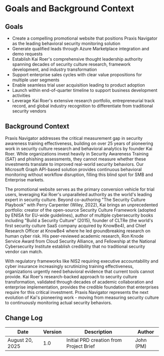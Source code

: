 # Goals and Background Context

## Goals
- Create a compelling promotional website that positions Praxis Navigator as the leading behavioral security monitoring solution
- Generate qualified leads through Azure Marketplace integration and demo requests
- Establish Kai Roer's comprehensive thought leadership authority spanning decades of security culture research, framework development, and industry transformation
- Support enterprise sales cycles with clear value propositions for multiple user segments
- Enable seamless trial user acquisition leading to product adoption
- Launch within end-of-quarter timeline to support business development activities
- Leverage Kai Roer's extensive research portfolio, entrepreneurial track record, and global industry recognition to differentiate from traditional security vendors

## Background Context

Praxis Navigator addresses the critical measurement gap in security awareness training effectiveness, building on over 25 years of pioneering work in security culture research and behavioral analytics by founder Kai Roer. While organizations invest heavily in Security Awareness Training (SAT) and phishing assessments, they cannot measure whether these investments translate to improved real-world security behaviors. Our Microsoft Graph API-based solution provides continuous behavioral monitoring without workflow disruption, filling this blind spot for SMB and Enterprise markets.

The promotional website serves as the primary conversion vehicle for trial users, leveraging Kai Roer's unparalleled authority as the world's leading expert in security culture. Beyond co-authoring "The Security Culture Playbook" with Perry Carpenter (Wiley, 2022), Kai brings an unprecedented portfolio: creator of the open-source Security Culture Framework (adopted by ENISA for EU-wide guidelines), author of multiple cybersecurity books including "Build a Security Culture" (2015), founder of CLTRe (the world's first security culture SaaS company acquired by KnowBe4), and Chief Research Officer at KnowBe4 where he led groundbreaking research on human cyber risk. His peer-reviewed academic research, Ron Knode Service Award from Cloud Security Alliance, and Fellowship at the National Cybersecurity Institute establish credibility that no traditional security vendor can match.

With regulatory frameworks like NIS2 requiring executive accountability and cyber insurance increasingly scrutinizing training effectiveness, organizations urgently need behavioral evidence that current tools cannot provide. Kai Roer's research-backed approach to security culture transformation, validated through decades of academic collaboration and enterprise implementation, provides the credible foundation that enterprises require for this critical investment. Praxis Navigator represents the next evolution of Kai's pioneering work - moving from measuring security culture to continuously monitoring actual security behaviors.

## Change Log
| Date | Version | Description | Author |
|------|---------|-------------|---------|
| August 20, 2025 | 1.0 | Initial PRD creation from Project Brief | John (PM) |
